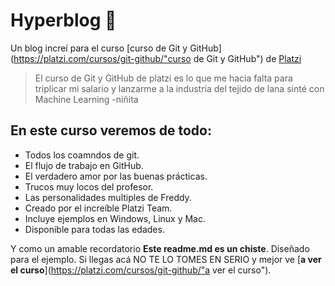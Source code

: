 # Hyperblog 💚
Un blog incre&iacute; para el curso [curso de Git y GitHub](https://platzi.com/cursos/git-github/"curso de Git y GitHub") de [Platzi](https://platzi.com/"Platzi")
>El curso de Git y GitHub de platzi es lo que me hacia falta para triplicar mi salario y lanzarme a la industria del tejido de lana sint&eacute; con Machine Learning
>-niñita

## En este curso veremos de todo:
* Todos los coamndos de git.
* El flujo de trabajo en GitHub.
* El verdadero amor por las buenas pr&aacute;cticas.
* Trucos muy locos del profesor.
* Las personalidades multiples de Freddy.
* Creado por el incre&iacute;ble Platzi Team.
* Incluye ejemplos en Windows, Linux y Mac.
* Disponible para todas las edades.

Y como un amable recordatorio **Este readme.md es un chiste**. Diseñado para el ejemplo. Si llegas ac&aacute; NO TE LO TOMES EN SERIO y mejor ve [**a ver el curso**](https://platzi.com/cursos/git-github/"a ver el curso").
